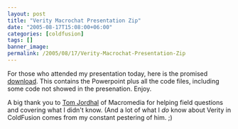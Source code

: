```yaml
---
layout: post
title: "Verity Macrochat Presentation Zip"
date: "2005-08-17T15:08:00+06:00"
categories: [coldfusion]
tags: []
banner_image: 
permalink: /2005/08/17/Verity-Macrochat-Presentation-Zip
---
```


For those who attended my presentation today, here is the promised <a href="http://ray.camdenfamily.com/downloads/verity_macro.zip">download</a>. This contains the Powerpoint plus all the code files, including some code not showed in the presenation. Enjoy.

A big thank you to <a href="http://tjordahl.blogspot.com/">Tom Jordhal</a> of Macromedia for helping field questions and covering what I didn't know. (And a lot of what I <i>do</i> know about Verity in ColdFusion comes from my constant pestering of him. ;)